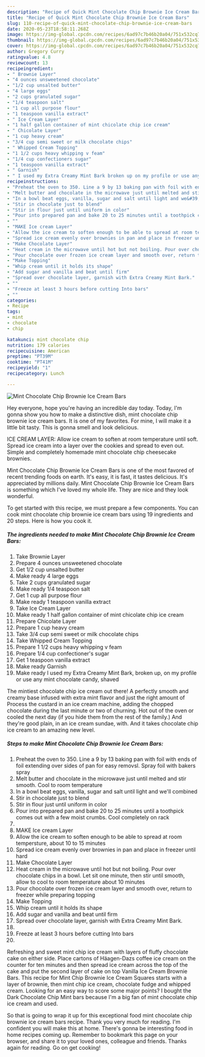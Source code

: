 ```yaml
---
description: "Recipe of Quick Mint Chocolate Chip Brownie Ice Cream Bars"
title: "Recipe of Quick Mint Chocolate Chip Brownie Ice Cream Bars"
slug: 110-recipe-of-quick-mint-chocolate-chip-brownie-ice-cream-bars
date: 2020-05-23T18:58:11.268Z
image: https://img-global.cpcdn.com/recipes/6ad97c7b46b20a04/751x532cq70/mint-chocolate-chip-brownie-ice-cream-bars-recipe-main-photo.jpg
thumbnail: https://img-global.cpcdn.com/recipes/6ad97c7b46b20a04/751x532cq70/mint-chocolate-chip-brownie-ice-cream-bars-recipe-main-photo.jpg
cover: https://img-global.cpcdn.com/recipes/6ad97c7b46b20a04/751x532cq70/mint-chocolate-chip-brownie-ice-cream-bars-recipe-main-photo.jpg
author: Gregory Curry
ratingvalue: 4.8
reviewcount: 13
recipeingredient:
- " Brownie Layer"
- "4 ounces unsweetened chocolate"
- "1/2 cup unsalted butter"
- "4 large eggs"
- "2 cups granulated sugar"
- "1/4 teaspoon salt"
- "1 cup all purpose flour"
- "1 teaspoon vanilla extract"
- " Ice Cream Layer"
- "1 half gallon container of mint chicolate chip ice cream"
- " Chicolate Layer"
- "1 cup heavy cream"
- "3/4 cup semi sweet or milk chocolate chips"
- " Whipped Cream Topping"
- "1 1/2 cups heavy whipping v feam"
- "1/4 cup confectioners sugar"
- "1 teaspoon vanilla extract"
- " Garnish"
- " I used my Extra Creamy Mint Bark broken up on my profile or use any mint chocolate candy shaved"
recipeinstructions:
- "Preheat the oven to 350. Line a 9 by 13 baking pan with foil with ends of foil extending over sides of pan for easy removsl. Spray foil with bakers spray"
- "Melt butter and chocolate in the microwave just until melted and stir smooth. Cool to room temperature"
- "In a bowl beat eggs, vanilla, sugar and salt until light and we&#39;ll combined"
- "Stir in chocolate just to blend"
- "Stir in flour just until uniform in color"
- "Pour into prepared pan and bake 20 to 25 minutes until a toothpick comes out with a few moist crumbs. Cool completely on rack"
- ""
- "MAKE Ice cream Layer"
- "Allow the ice cream to soften enough to be able to spread at room tempersture, about 10 to 15 minutes"
- "Spread ice cream evenly over brownies in pan and place in freezer until hard"
- "Make Chocolate Layer"
- "Heat cream in the microwave until hot but not boiling. Pour over chocolate chips in a bowl. Let sit one minute, then stir until smooth, allow to cool to room temperature about 10 minutes"
- "Pour chocolate over frozen ice cream layer and smooth over, return to freezer while preparing topping"
- "Make Topping"
- "Whip cream until it holds its shape"
- "Add sugar and vanilla and beat until firm"
- "Spread over chocolate layer, garnish with Extra Creamy Mint Bark."
- ""
- "Freeze at least 3 hours before cutting Into bars"
- ""
categories:
- Recipe
tags:
- mint
- chocolate
- chip

katakunci: mint chocolate chip 
nutrition: 179 calories
recipecuisine: American
preptime: "PT39M"
cooktime: "PT41M"
recipeyield: "1"
recipecategory: Lunch

---
```



![Mint Chocolate Chip Brownie Ice Cream Bars](https://img-global.cpcdn.com/recipes/6ad97c7b46b20a04/751x532cq70/mint-chocolate-chip-brownie-ice-cream-bars-recipe-main-photo.jpg)

Hey everyone, hope you're having an incredible day today. Today, I'm gonna show you how to make a distinctive dish, mint chocolate chip brownie ice cream bars. It is one of my favorites. For mine, I will make it a little bit tasty. This is gonna smell and look delicious.

ICE CREAM LAYER: Allow ice cream to soften at room temperature until soft. Spread ice cream into a layer over the cookies and spread to even out. Simple and completely homemade mint chocolate chip cheesecake brownies.

Mint Chocolate Chip Brownie Ice Cream Bars is one of the most favored of recent trending foods on earth. It's easy, it is fast, it tastes delicious. It's appreciated by millions daily. Mint Chocolate Chip Brownie Ice Cream Bars is something which I've loved my whole life. They are nice and they look wonderful.


To get started with this recipe, we must prepare a few components. You can cook mint chocolate chip brownie ice cream bars using 19 ingredients and 20 steps. Here is how you cook it.

##### The ingredients needed to make Mint Chocolate Chip Brownie Ice Cream Bars:

1. Take  Brownie Layer
1. Prepare 4 ounces unsweetened chocolate
1. Get 1/2 cup unsalted butter
1. Make ready 4 large eggs
1. Take 2 cups granulated sugar
1. Make ready 1/4 teaspoon salt
1. Get 1 cup all purpose flour
1. Make ready 1 teaspoon vanilla extract
1. Take  Ice Cream Layer
1. Make ready 1 half gallon container of mint chicolate chip ice cream
1. Prepare  Chicolate Layer
1. Prepare 1 cup heavy cream
1. Take 3/4 cup semi sweet or milk chocolate chips
1. Take  Whipped Cream Topping
1. Prepare 1 1/2 cups heavy whipping v feam
1. Prepare 1/4 cup confectioner&#39;s sugar
1. Get 1 teaspoon vanilla extract
1. Make ready  Garnish
1. Make ready  I used my Extra Creamy Mint Bark, broken up, on my profile or use any mint chocolate candy, shaved


The mintiest chocolate chip ice cream out there! A perfectly smooth and creamy base infused with extra mint flavor and just the right amount of Process the custard in an ice cream machine, adding the chopped chocolate during the last minute or two of churning. Hot out of the oven or cooled the next day (if you hide them from the rest of the family.) And they&#39;re good plain, in an ice cream sundae, with. And it takes chocolate chip ice cream to an amazing new level. 

##### Steps to make Mint Chocolate Chip Brownie Ice Cream Bars:

1. Preheat the oven to 350. Line a 9 by 13 baking pan with foil with ends of foil extending over sides of pan for easy removsl. Spray foil with bakers spray
1. Melt butter and chocolate in the microwave just until melted and stir smooth. Cool to room temperature
1. In a bowl beat eggs, vanilla, sugar and salt until light and we&#39;ll combined
1. Stir in chocolate just to blend
1. Stir in flour just until uniform in color
1. Pour into prepared pan and bake 20 to 25 minutes until a toothpick comes out with a few moist crumbs. Cool completely on rack
1. 
1. MAKE Ice cream Layer
1. Allow the ice cream to soften enough to be able to spread at room tempersture, about 10 to 15 minutes
1. Spread ice cream evenly over brownies in pan and place in freezer until hard
1. Make Chocolate Layer
1. Heat cream in the microwave until hot but not boiling. Pour over chocolate chips in a bowl. Let sit one minute, then stir until smooth, allow to cool to room temperature about 10 minutes
1. Pour chocolate over frozen ice cream layer and smooth over, return to freezer while preparing topping
1. Make Topping
1. Whip cream until it holds its shape
1. Add sugar and vanilla and beat until firm
1. Spread over chocolate layer, garnish with Extra Creamy Mint Bark.
1. 
1. Freeze at least 3 hours before cutting Into bars
1. 


Refreshing and sweet mint chip ice cream with layers of fluffy chocolate cake on either side. Place cartons of Häagen-Dazs coffee ice cream on the counter for ten minutes and then spread ice cream across the top of the cake and put the second layer of cake on top Vanilla Ice Cream Brownie Bars. This recipe for Mint Chip Brownie Ice Cream Squares starts with a layer of brownie, then mint chip ice cream, chocolate fudge and whipped cream. Looking for an easy way to score some major points? I bought the Dark Chocolate Chip Mint bars because I&#39;m a big fan of mint chocolate chip ice cream and used. 

So that is going to wrap it up for this exceptional food mint chocolate chip brownie ice cream bars recipe. Thank you very much for reading. I'm confident you will make this at home. There's gonna be interesting food in home recipes coming up. Remember to bookmark this page on your browser, and share it to your loved ones, colleague and friends. Thanks again for reading. Go on get cooking!
